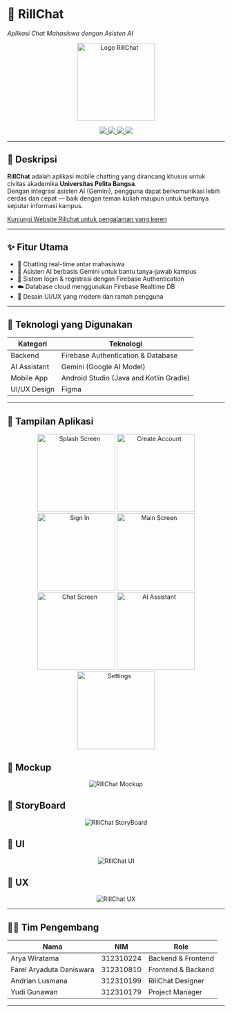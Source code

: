 # 📱 RillChat  
_Aplikasi Chat Mahasiswa dengan Asisten AI_

<p align="center">
  <img src="/ss/r-new-logo-rillchat.png" alt="Logo RillChat" width="180">
</p>

<p align="center">
  <a href="https://developer.android.com/studio">
    <img src="https://img.shields.io/badge/Built%20With-Android%20Studio-brightgreen.svg?style=flat-square&logo=android" />
  </a>
  <a href="https://firebase.google.com/">
    <img src="https://img.shields.io/badge/Backend-Firebase-ffca28?style=flat-square&logo=firebase" />
  </a>
  <a href="https://ai.meta.com/gemini/">
    <img src="https://img.shields.io/badge/AI%20Model-Gemini-blueviolet?style=flat-square" />
  </a>
  <a href="https://www.figma.com/design/6YdAhqK75cbOjaqPd6lkv5/UI-RILLCHAT?node-id=1-4">
    <img src="https://img.shields.io/badge/UI%2FUX-Figma-blue?style=flat-square&logo=figma" />
  </a>
</p>

---

## 📌 Deskripsi

**RillChat** adalah aplikasi mobile chatting yang dirancang khusus untuk civitas akademika **Universitas Pelita Bangsa**.  
Dengan integrasi asisten AI (Gemini), pengguna dapat berkomunikasi lebih cerdas dan cepat — baik dengan teman kuliah maupun untuk bertanya seputar informasi kampus.

[Kunjungi Website Rillchat untuk pengalaman yang keren](https://rillchat-apps.vercel.app/)

---

## ✨ Fitur Utama

- 💬 Chatting real-time antar mahasiswa
- 🤖 Asisten AI berbasis Gemini untuk bantu tanya-jawab kampus
- 🔐 Sistem login & registrasi dengan Firebase Authentication
- ☁️ Database cloud menggunakan Firebase Realtime DB
- 🎨 Desain UI/UX yang modern dan ramah pengguna

---

## 🧪 Teknologi yang Digunakan

| Kategori       | Teknologi                          |
|----------------|-------------------------------------|
| Backend        | Firebase Authentication & Database |
| AI Assistant   | Gemini (Google AI Model)              |
| Mobile App     | Android Studio (Java and Kotlin Gradle) |
| UI/UX Design   | Figma                              |

---

## 📸 Tampilan Aplikasi

<p align="center">
  <img src="/ss/r-new-splash.jpg" width="180" alt="Splash Screen">
  <img src="/ss/r-new-signup.jpg" width="180" alt="Create Account">
  <img src="/ss/r-new-login.jpg" width="180" alt="Sign In">
  <img src="/ss/r-new-main-act.jpg" width="180" alt="Main Screen">
  <img src="/ss/r-main-chat-fatur.jpg" width="180" alt="Chat Screen">
  <img src="/ss/r-new-ai-chatjpg.jpg" width="180" alt="AI Assistant">
  <img src="/ss/r-new-settings.jpg" width="180" alt="Settings">
</p>

## 📖 Mockup 
<p align="center">
    <img src="/ss/really-new-mockup.png" alt="RIllChat Mockup">
<p>

## 📖 StoryBoard 
<p align="center">
    <img src="/ss/really-new-story.png" alt="RIllChat StoryBoard">
<p>

## 📖 UI 
<p align="center">
    <img src="/ss/really-new-ui.png" alt="RIllChat UI">
<p>

## 📖 UX
<p align="center">
    <img src="/ss/really-new-ux.png" alt="RIllChat UX">
<p>

<!-- 🎨 [Lihat Lengkap di Figma](https://www.figma.com/design/6YdAhqK75cbOjaqPd6lkv5/UI-RILLCHAT?node-id=1-4) -->

---

## 👨‍💻 Tim Pengembang

| Nama                         | NIM           | Role |
|------------------------------|---------------|----- |
| Arya Wiratama                | 312310224     | Backend & Frontend |
| Farel Aryaduta Daniswara     | 312310810     | Frontend & Backend | 
| Andrian Lusmana              | 312310199     | RillChat Designer |
| Yudi Gunawan                 | 312310179     | Project Manager |

---
